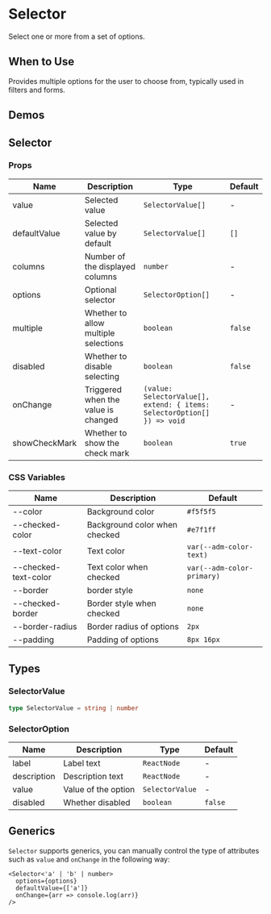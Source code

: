 # Selector

Select one or more from a set of options.

## When to Use

Provides multiple options for the user to choose from, typically used in filters and forms.

## Demos

<code src="./demos/demo1.tsx"></code>

<code src="./demos/demo2.tsx"></code>

## Selector

### Props

| Name          | Description                          | Type                                                                    | Default |
| ------------- | ------------------------------------ | ----------------------------------------------------------------------- | ------- |
| value         | Selected value                       | `SelectorValue[]`                                                       | -       |
| defaultValue  | Selected value by default            | `SelectorValue[]`                                                       | `[]`    |
| columns       | Number of the displayed columns      | `number`                                                                | -       |
| options       | Optional selector                    | `SelectorOption[]`                                                      | -       |
| multiple      | Whether to allow multiple selections | `boolean`                                                               | `false` |
| disabled      | Whether to disable selecting         | `boolean`                                                               | `false` |
| onChange      | Triggered when the value is changed  | `(value: SelectorValue[], extend: { items: SelectorOption[] }) => void` | -       |
| showCheckMark | Whether to show the check mark       | `boolean`                                                               | `true`  |

### CSS Variables

| Name                 | Description                   | Default                    |
| -------------------- | ----------------------------- | -------------------------- |
| --color              | Background color              | `#f5f5f5`                  |
| --checked-color      | Background color when checked | `#e7f1ff`                  |
| --text-color         | Text color                    | `var(--adm-color-text)`    |
| --checked-text-color | Text color when checked       | `var(--adm-color-primary)` |
| --border             | border style                  | `none`                     |
| --checked-border     | Border style when checked     | `none`                     |
| --border-radius      | Border radius of options      | `2px`                      |
| --padding            | Padding of options            | `8px 16px`                 |

## Types

### SelectorValue

```ts | pure
type SelectorValue = string | number
```

### SelectorOption

| Name        | Description         | Type            | Default |
| ----------- | ------------------- | --------------- | ------- |
| label       | Label text          | `ReactNode`     | -       |
| description | Description text    | `ReactNode`     | -       |
| value       | Value of the option | `SelectorValue` | -       |
| disabled    | Whether disabled    | `boolean`       | `false` |

## Generics

`Selector` supports generics, you can manually control the type of attributes such as `value` and `onChange` in the following way:

```tsx
<Selector<'a' | 'b' | number>
  options={options}
  defaultValue={['a']}
  onChange={arr => console.log(arr)}
/>
```
